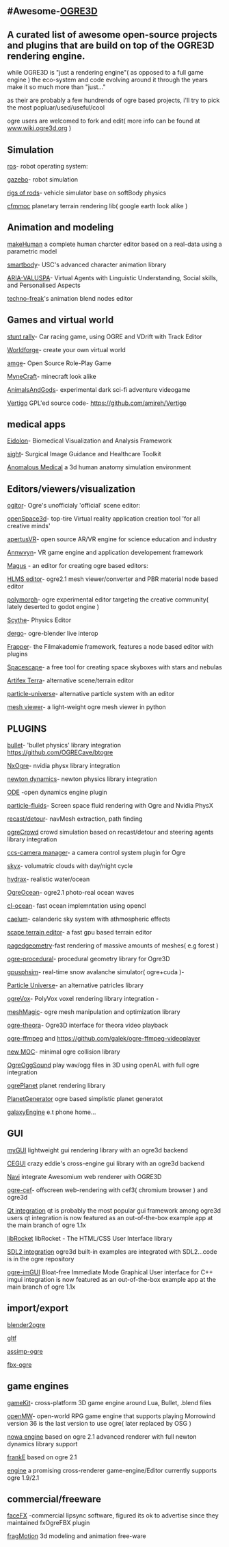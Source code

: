 #Awesome-[OGRE3D](https://www.ogre3d.org)
------------------------------------------------------------------------------------------------

A curated list of awesome open-source projects and plugins that are build on top of the OGRE3D rendering engine.
-------------------------------------------------------------------------------------
while OGRE3D is "just a rendering engine"( as opposed to a full game engine ) the eco-system and code evolving around it through the years make it so much more than "just..."

as their are probably a few hundrends of ogre based projects, i'll try to pick the most popluar/used/useful/cool

ogre users are welcomed to fork and edit( more info can be found at www.wiki.ogre3d.org ) 

Simulation
----------------------
[ros](http://www.ros.org)- robot operating system: 

[gazebo](http://gazebosim.org)- robot simulation 

[rigs of rods](https://www.rigsofrods.org)- vehicle simulator base on softBody physics 

[cfmmoc](https://github.com/cfmmoc/cfmmoc) planetary terrain rendering lib( google earth look alike )


Animation and modeling
--------------------------
[makeHuman](http://www.makehumancommunity.org) a complete human charcter editor based on a real-data using a parametric model 

[smartbody](http://smartbody.ict.usc.edu)- USC's advanced character animation library 

[ARIA-VALUSPA](http://aria-agent.eu)- Virtual Agents with Linguistic Understanding, Social skills, and Personalised Aspects 

[techno-freak](https://bitbucket.org/ogreaddons/technofreak-animation-blend-edito)'s animation blend nodes editor


Games and virtual world
-----------------------------
[stunt rally](https://stuntrally.tuxfamily.org/)- Car racing game, using OGRE and VDrift with Track Editor 

[Worldforge](https://www.worldforge.org/)- create your own virtual world 

[amge](https://github.com/cookgreen/AMGE)- Open Source Role-Play Game 

[MyneCraft](https://github.com/David-Parker/MyneCraft)- minecraft look alike 

[AnimalsAndGods](https://github.com/Fixtone/AnimalsAndGods/tree/Alpha)- experimental dark sci-fi adventure videogame 

[Vertigo](http://www.vertigo-game.com) GPL'ed source code- https://github.com/amireh/Vertigo

medical apps
--------------------------------------------------
[Eidolon](https://github.com/ericspod/Eidolon)- Biomedical Visualization and Analysis Framework 

[sight](https://github.com/IRCAD-IHU/sight)- Surgical Image Guidance and Healthcare Toolkit 

[Anomalous Medical](https://github.com/AnomalousMedical/Medical) a 3d human anatomy simulation environment

Editors/viewers/visualization
------------------------------
[ogitor](https://bitbucket.org/ogitor/ogitor)- Ogre's unofficialy 'official' scene editor:  

[openSpace3d](http://www.openspace3d.com)- top-tire Virtual reality application creation tool 'for all creative minds' 

[apertusVR](http://apertusvr.org)- open source AR/VR engine for science education and industry  

[Annwvyn](https://www.annwvyn.org)- VR game engine and application developement framework 

[Magus](https://github.com/spookyboo/Magus) - an editor for creating ogre based editors: 

[HLMS editor](https://github.com/spookyboo/HLMSEditor)- ogre2.1 mesh viewer/converter and PBR material node based editor

[polymorph](https://polymorph.cool)- ogre experimental editor targeting the creative community( lately deserted to godot engine )

[Scythe](https://sourceforge.net/projects/physicseditor)- Physics Editor 

[dergo](https://bitbucket.org/dark_sylinc/dergo-blender)- ogre-blender live interop 

[Frapper](https://sourceforge.net/projects/frapper)- the Filmakademie framework, features a node based editor with plugins 

[Spacescape](http://alexcpeterson.com/spacescape/)- a free tool for creating space skyboxes with stars and nebulas 

[Artifex Terra](www.artifexterra.com/)- alternative scene/terrain editor 

[particle-universe](https://github.com/spookyboo/particle-universe-editor)- alternative particle system with an editor 

[mesh viewer](https://github.com/OGRECave/ogre-meshviewer)- a light-weight ogre mesh viewer in python 



PLUGINS
------------------------------
[bullet](https://bitbucket.org/alexeyknyshev/ogrebullet)- 'bullet physics' library integration 
https://github.com/OGRECave/btogre

[NxOgre](https://github.com/betajaen/nxogre)- nvidia physx library integration 

[newton dynamics](https://github.com/rastullahs-lockenpracht/ogrenewt)- newton physics library integration 

[ODE](http://tuan.kuranes.free.fr/Ogre.html#OgreOde) -open dynamics engine plugin

[particle-fluids](https://github.com/bwasty/particle-fluids)- Screen space fluid rendering with Ogre and Nvidia PhysX 

[recast/detour](https://github.com/AnotherFoxGuy/OgreRecast)- navMesh extraction, path finding 

[ogreCrowd](https://github.com/OGRECave/OgreCrowd) crowd simulation based on recast/detour and steering agents library integration 

[ccs-camera manager](https://sourceforge.net/projects/ogre-ccs )- a camera control system plugin for Ogre 

[skyx](https://github.com/FihlaTV/ogre_skyx)- volumatric clouds with day/night cycle 

[hydrax](https://github.com/imperative/CommunityHydrax)- realistic water/ocean 

[OgreOcean](https://github.com/yoyTeam/OgreOcean)- ogre2.1 photo-real ocean waves 

[cl-ocean](https://github.com/sanguinariojoe/hydrocl)- fast ocean implemntation using opencl 

[caelum](https://github.com/OGRECave/ogre-caelum)- calanderic sky system with athmospheric effects 

[scape terrain editor](https://github.com/OGRECave/scape)- a fast gpu based terrain editor 

[pagedgeometry](https://github.com/OGRECave/ogre-pagedgeometry)-fast rendering of massive amounts of meshes( e.g forest ) 

[ogre-procedural](https://github.com/OGRECave/ogre-procedural)-  procedural geometry library for Ogre3D 

[gpusphsim](https://bitbucket.org/ogreaddons/gpusphsim)- real-time snow avalanche simulator( ogre+cuda )- 

[Particle Universe](http://wiki.ogre3d.org/Particle+Universe+plugin)- an alternative patricles library 

[ogreVox](https://github.com/holocronweaver/OgreVox)- PolyVox voxel rendering library integration - 

[meshMagic](https://github.com/blakharaz/meshmagick)- ogre mesh manipulation and optimization library 

[ogre-theora](https://github.com/OGRECave/ogre-video)- Ogre3D interface for theora video playback 

[ogre-ffmpeg](https://github.com/TheSHEEEP/OgreVideoPlugin) and https://github.com/galek/ogre-ffmpeg-videoplayer 

[new MOC](https://bitbucket.org/ogreaddons/new-minimal-ogre-collision)- minimal ogre collision library 

[OgreOggSound](https://sourceforge.net/projects/ogreoggsound/) play wav/ogg files in 3D using openAL with full ogre integration

[ogrePlanet](https://bitbucket.org/lingfors/ogreplanet/src/default/) planet rendering library

[PlanetGenerator](http://giogix2.github.io/PlanetGenerator/) ogre based simplistic planet generatot

[galaxyEngine](https://forums.ogre3d.org/viewtopic.php?t=62556) e.t phone home...

GUI
---------------------
[myGUI](http://mygui.info) lightweight gui rendering library with an ogre3d backend

[CEGUI](http://cegui.org.uk) crazy eddie's cross-engine gui library with an ogre3d backend

[Navi](https://github.com/khrona/Navi) integrate Awesomium web renderer with OGRE3D

[ogre-cef](https://github.com/qwertzui11/cef_osr)-  offscreen web-rendering with cef3( chromium browser ) and ogre3d 

[Qt integration](https://github.com/search?q=qt+ogre) qt is probably the most popular gui framework among ogre3d users 
qt integration is now featured as an out-of-the-box example app at the main branch of ogre 1.1x

[libRocket](https://github.com/libRocket/libRocket) libRocket - The HTML/CSS User Interface library

[SDL2 integration](https://www.libsdl.org) ogre3d built-in examples are integrated with SDL2...code is in the ogre repository

[ogre-imGUI](https://github.com/OGRECave/ogre-imgui) Bloat-free Immediate Mode Graphical User interface for C++
imgui integration is now featured as an out-of-the-box example app at the main branch of ogre 1.1x

import/export
-----------------------
[blender2ogre](https://github.com/OGRECave/blender2ogre)

[gltf](https://github.com/Ybalrid/Ogre_glTF)

[assimp-ogre](https://github.com/OGRECave/ogre-assimp)

[fbx-ogre](https://github.com/Anomalous-Software/fxogrefbx)

game engines
-------------------------------
[gameKit](https://github.com/gamekit-developers/gamekit)- cross-platform 3D game engine around Lua, Bullet, .blend files 

[openMW](https://github.com/OpenMW/openmw/tree/openmw-36)- open-world RPG game engine that supports playing Morrowind
 version 36 is the last version to use ogre( later replaced by OSG )

[nowa engine](https://sourceforge.net/projects/nowa-engine/) based on ogre 2.1 advanced renderer with full newton dynamics library support

[frankE](https://github.com/devxkh/FrankE) based on ogre 2.1

[engine](https://github.com/gsage/engine) a promising cross-renderer game-engine/Editor currently supports ogre 1.9/2.1


commercial/freeware
----------------------------------------------------------

[faceFX](https://facefx.com) -commercial lipsync software, figured its ok to advertise since they maintained fxOgreFBX plugin

[fragMotion](www.fragmosoft.com) 3d modeling and animation free-ware 





